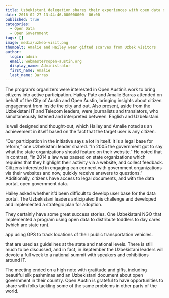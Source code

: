 ```yaml
---
title: Uzbekistani delegation shares their experiences with open data on Austin visit
date: 2016-02-27 13:44:46.000000000 -06:00
published: true
categories:
  - Open Data
  - Open Government
tags: []
image: media/uzkeb-visit.png
thumbalt: Amalie and Hailey wear gifted scarves from Uzbek visitors
author:
  login: admin
  email: webmaster@open-austin.org
  display_name: Administrator
  first_name: Amalie
  last_name: Barras
---
```


<p><span > The program’s organizers were interested in Open Austin’s work to bring citizens into active participation. Hailey Pate and Amalie Barras attended on behalf of the City of Austin and Open Austin, bringing insights about citizen engagement from inside the city and out. Also present, aside from the Uzbekistani IT and Telecom leaders, were journalists and translators, who simultaneously listened and interpreted between  English and Uzbekistani.</span></p>
<p><span > is well designed and thought-out, which Hailey and Amalie noted as an achievement in itself based on the fact that the target user is any citizen.</span></p>
<p>“Our participation in the initiative says a lot in itself. It is a legal base for reform,” one Uzbekistani leader shared. “In 2005 the government got to say what the state organizations should feature on their website.” He noted that in contrast, “in 2014 a law was passed on state organizations which requires that they highlight their activity via a website, and collect feedback. Citizens interested in engaging can connect with government organizations via their websites and now, quickly receive answers to questions.” Additionally, citizens have access to legal documents, and with the data portal, open government data.</p>
<p>Hailey asked whether it’d been difficult to develop user base for the data portal. The Uzbekistani leaders anticipated this challenge and developed and implemented a strategic plan for adoption.</p>
<p><span >They certainly have some great success stories. One Uzbekistani NGO that implemented a program using open data to distribute toddlers to day cares (which are state run).</span></p>
<p><span > app using GPS to track locations of their public transportation vehicles.</span></p>
<p><span > that are used as guidelines at the state and national levels. There is still much to be discussed, and in fact, in September the Uzbekistani leaders will devote a full week to a national summit with speakers and exhibitions around IT.</span></p>
<p><span >The meeting ended on a high note with gratitude and gifts, including beautiful silk pashminas and an Uzbekistani document about open government in their country. Open Austin is grateful to have opportunities to share with folks tackling some of the same problems in other parts of the world. </span></p>
